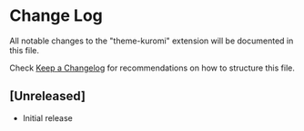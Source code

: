# Change Log

All notable changes to the "theme-kuromi" extension will be documented in this file.

Check [Keep a Changelog](http://keepachangelog.com/) for recommendations on how to structure this file.

## [Unreleased]

- Initial release
